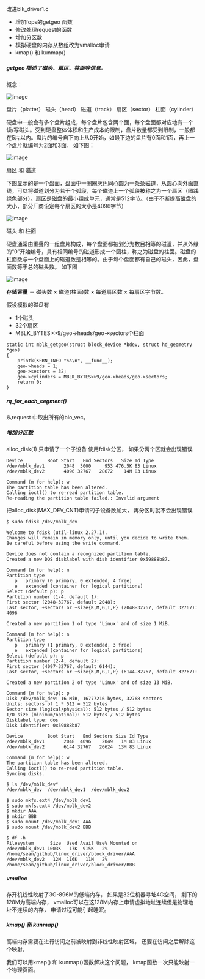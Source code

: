 改进blk_driver1.c
- 增加fops的getgeo 函数
- 修改处理request的函数
- 增加分区数
- 模拟硬盘的内存从数组改为vmalloc申请
- kmap() 和 kunmap()

##### getgeo 描述了磁头、扇区、柱面等信息。

概念：

![image](https://raw.githubusercontent.com/sloongz/linux_driver/master/Image/block_hd.jpg)

盘片（platter）
磁头（head）
磁道（track）
扇区（sector）
柱面（cylinder）

硬盘中一般会有多个盘片组成，每个盘片包含两个面，每个盘面都对应地有一个读/写磁头。受到硬盘整体体积和生产成本的限制，盘片数量都受到限制，一般都在5片以内。盘片的编号自下向上从0开始，如最下边的盘片有0面和1面，再上一个盘片就编号为2面和3面。
如下图：

![image](https://github.com/sloongz/linux_driver/blob/master/Image/block_hd1.png?raw=true)

扇区 和 磁道

下图显示的是一个盘面，盘面中一圈圈灰色同心圆为一条条磁道，从圆心向外画直线，可以将磁道划分为若干个弧段，每个磁道上一个弧段被称之为一个扇区（图践绿色部分）。扇区是磁盘的最小组成单元，通常是512字节。（由于不断提高磁盘的大小，部分厂商设定每个扇区的大小是4096字节）

![image](https://github.com/sloongz/linux_driver/blob/master/Image/block_hd2.png?raw=true)

磁头 和 柱面

硬盘通常由重叠的一组盘片构成，每个盘面都被划分为数目相等的磁道，并从外缘的“0”开始编号，具有相同编号的磁道形成一个圆柱，称之为磁盘的柱面。磁盘的柱面数与一个盘面上的磁道数是相等的。由于每个盘面都有自己的磁头，因此，盘面数等于总的磁头数。 如下图

![image](https://github.com/sloongz/linux_driver/blob/master/Image/block_hd3.png?raw=true)

**存储容量** ＝ 磁头数 × 磁道(柱面)数 × 每道扇区数 × 每扇区字节数。

假设模拟的磁盘有
- 1个磁头
- 32个扇区
- MBLK_BYTES>>9/geo->heads/geo->sectors个柱面
```
static int mblk_getgeo(struct block_device *bdev, struct hd_geometry *geo)
{
    printk(KERN_INFO "%s\n", __func__);
    geo->heads = 1;
    geo->sectors = 32; 
    geo->cylinders = MBLK_BYTES>>9/geo->heads/geo->sectors;
    return 0;
}
```

##### rq_for_each_segment()
从request 中取出所有的bio_vec。

##### 增加分区数
alloc_disk(1) 只申请了一个子设备
使用fdisk分区， 如果分两个区就会出现错误

```
Device         Boot Start   End Sectors   Size Id Type
/dev/mblk_dev1       2048  3000     953 476.5K 83 Linux
/dev/mblk_dev2       4096 32767   28672    14M 83 Linux

Command (m for help): w
The partition table has been altered.
Calling ioctl() to re-read partition table.
Re-reading the partition table failed.: Invalid argument

```
把alloc_disk(MAX_DEV_CNT)申请的子设备数加大， 再分区时就不会出现错误

```
$ sudo fdisk /dev/mblk_dev 

Welcome to fdisk (util-linux 2.27.1).
Changes will remain in memory only, until you decide to write them.
Be careful before using the write command.

Device does not contain a recognized partition table.
Created a new DOS disklabel with disk identifier 0x59888b87.

Command (m for help): n
Partition type
   p   primary (0 primary, 0 extended, 4 free)
   e   extended (container for logical partitions)
Select (default p): p
Partition number (1-4, default 1): 
First sector (2048-32767, default 2048): 
Last sector, +sectors or +size{K,M,G,T,P} (2048-32767, default 32767): 4096

Created a new partition 1 of type 'Linux' and of size 1 MiB.

Command (m for help): n
Partition type
   p   primary (1 primary, 0 extended, 3 free)
   e   extended (container for logical partitions)
Select (default p): p
Partition number (2-4, default 2): 
First sector (4097-32767, default 6144): 
Last sector, +sectors or +size{K,M,G,T,P} (6144-32767, default 32767): 

Created a new partition 2 of type 'Linux' and of size 13 MiB.

Command (m for help): p
Disk /dev/mblk_dev: 16 MiB, 16777216 bytes, 32768 sectors
Units: sectors of 1 * 512 = 512 bytes
Sector size (logical/physical): 512 bytes / 512 bytes
I/O size (minimum/optimal): 512 bytes / 512 bytes
Disklabel type: dos
Disk identifier: 0x59888b87

Device         Boot Start   End Sectors Size Id Type
/dev/mblk_dev1       2048  4096    2049   1M 83 Linux
/dev/mblk_dev2       6144 32767   26624  13M 83 Linux

Command (m for help): w
The partition table has been altered.
Calling ioctl() to re-read partition table.
Syncing disks.
```

```
$ ls /dev/mblk_dev*
/dev/mblk_dev  /dev/mblk_dev1  /dev/mblk_dev2
```


```
$ sudo mkfs.ext4 /dev/mblk_dev1
$ sudo mkfs.ext4 /dev/mblk_dev2
$ mkdir AAA
$ mkdir BBB
$ sudo mount /dev/mblk_dev1 AAA
$ sudo mount /dev/mblk_dev2 BBB
```


```
$ df -h
Filesystem      Size  Used Avail Use% Mounted on
/dev/mblk_dev1 1003K   17K  915K   2% /home/sean/github/linux_driver/block_driver/AAA
/dev/mblk_dev2   12M  116K   11M   2% /home/sean/github/linux_driver/block_driver/BBB
```

##### vmalloc
存开机线性映射了3G-896M的低端内存， 如果是32位机器寻址4G空间， 剩下的128M为高端内存， vmalloc可以在这128M内存上申请虚拟地址连续但是物理地址不连续的内存， 申请过程可能引起睡眠。


##### kmap() 和 kunmap()
高端内存需要在进行访问之前被映射到非线性映射区域， 还要在访问之后解除这个映射。

我们可以用kmap() 和 kunmap()函数解决这个问题， kmap函数一次只能映射一个物理页面。

